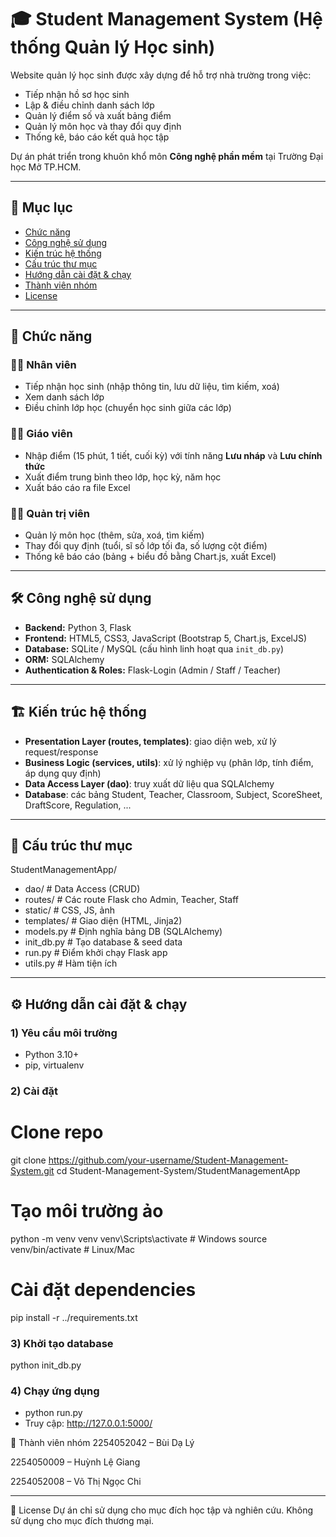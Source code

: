 # 🎓 Student Management System (Hệ thống Quản lý Học sinh)

Website quản lý học sinh được xây dựng để hỗ trợ nhà trường trong việc:
- Tiếp nhận hồ sơ học sinh
- Lập & điều chỉnh danh sách lớp
- Quản lý điểm số và xuất bảng điểm
- Quản lý môn học và thay đổi quy định
- Thống kê, báo cáo kết quả học tập

Dự án phát triển trong khuôn khổ môn **Công nghệ phần mềm** tại Trường Đại học Mở TP.HCM.

---

## 📑 Mục lục
- [Chức năng](#-chức-năng)
- [Công nghệ sử dụng](#-công-nghệ-sử-dụng)
- [Kiến trúc hệ thống](#-kiến-trúc-hệ-thống)
- [Cấu trúc thư mục](#-cấu-trúc-thư-mục)
- [Hướng dẫn cài đặt & chạy](#-hướng-dẫn-cài-đặt--chạy)
- [Thành viên nhóm](#-thành-viên-nhóm)
- [License](#-license)

---

## 🚀 Chức năng
### 👨‍💼 Nhân viên
- Tiếp nhận học sinh (nhập thông tin, lưu dữ liệu, tìm kiếm, xoá)
- Xem danh sách lớp
- Điều chỉnh lớp học (chuyển học sinh giữa các lớp)

### 👨‍🏫 Giáo viên
- Nhập điểm (15 phút, 1 tiết, cuối kỳ) với tính năng **Lưu nháp** và **Lưu chính thức**
- Xuất điểm trung bình theo lớp, học kỳ, năm học
- Xuất báo cáo ra file Excel

### 👩‍💻 Quản trị viên
- Quản lý môn học (thêm, sửa, xoá, tìm kiếm)
- Thay đổi quy định (tuổi, sĩ số lớp tối đa, số lượng cột điểm)
- Thống kê báo cáo (bảng + biểu đồ bằng Chart.js, xuất Excel)

---

## 🛠 Công nghệ sử dụng
- **Backend:** Python 3, Flask
- **Frontend:** HTML5, CSS3, JavaScript (Bootstrap 5, Chart.js, ExcelJS)
- **Database:** SQLite / MySQL (cấu hình linh hoạt qua `init_db.py`)
- **ORM:** SQLAlchemy
- **Authentication & Roles:** Flask-Login (Admin / Staff / Teacher)

---

## 🏗 Kiến trúc hệ thống
- **Presentation Layer (routes, templates)**: giao diện web, xử lý request/response
- **Business Logic (services, utils)**: xử lý nghiệp vụ (phân lớp, tính điểm, áp dụng quy định)
- **Data Access Layer (dao)**: truy xuất dữ liệu qua SQLAlchemy
- **Database**: các bảng Student, Teacher, Classroom, Subject, ScoreSheet, DraftScore, Regulation, ...

---

## 📂 Cấu trúc thư mục
StudentManagementApp/
- dao/ # Data Access (CRUD)
- routes/ # Các route Flask cho Admin, Teacher, Staff
- static/ # CSS, JS, ảnh
- templates/ # Giao diện (HTML, Jinja2)
- models.py # Định nghĩa bảng DB (SQLAlchemy)
- init_db.py # Tạo database & seed data
- run.py # Điểm khởi chạy Flask app
- utils.py # Hàm tiện ích

---

## ⚙️ Hướng dẫn cài đặt & chạy

### 1) Yêu cầu môi trường
- Python 3.10+
- pip, virtualenv

### 2) Cài đặt
# Clone repo
git clone https://github.com/your-username/Student-Management-System.git
cd Student-Management-System/StudentManagementApp

# Tạo môi trường ảo
python -m venv venv
venv\Scripts\activate   # Windows
source venv/bin/activate # Linux/Mac

# Cài đặt dependencies
pip install -r ../requirements.txt

### 3) Khởi tạo database
python init_db.py

### 4) Chạy ứng dụng
- python run.py
- Truy cập: http://127.0.0.1:5000/

👥 Thành viên nhóm
2254052042 – Bùi Dạ Lý

2254050009 – Huỳnh Lệ Giang

2254052008 – Võ Thị Ngọc Chi

---

📄 License
Dự án chỉ sử dụng cho mục đích học tập và nghiên cứu. Không sử dụng cho mục đích thương mại.

